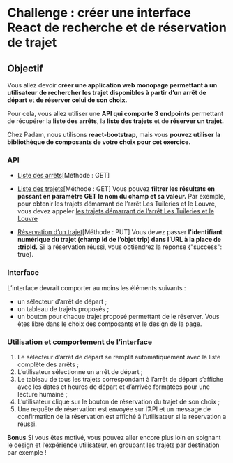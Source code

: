 # Challenge : créer une interface React de recherche et de réservation de trajet
## Objectif
Vous allez devoir **créer une application web monopage permettant à un utilisateur**
**de rechercher les trajet disponibles à partir d’un arrêt de départ** et 
**de réserver celui de son choix.**

Pour cela, vous allez utiliser une **API qui comporte 3 endpoints** permettant de récupérer la
**liste des arrêts**, la **liste des trajets** et de **réserver un trajet.**

Chez Padam, nous utilisons **react-bootstrap**, 
mais vous **pouvez utiliser la bibliothèque de composants de votre choix pour cet exercice.**
### API

- [Liste des arrêts](https://6130d11c8066ca0017fdaa97.mockapi.io/stops)[Méthode : GET]

- [Liste des trajets](https://6130d11c8066ca0017fdaa97.mockapi.io/trips)[Méthode : GET]
Vous pouvez **filtrer les résultats en passant en paramètre GET le nom du champ et sa valeur.**
Par exemple, pour obtenir les trajets démarrant de l’arrêt Les Tuileries et le Louvre,
vous devez appeler
[les trajets démarrant de l’arrêt Les Tuileries et le Louvre](https://6130d11c8066ca0017fdaa97.mockapi.io/trips?departureStop=Les%20Tuileries%20et%20le%20Louvre)

- [Réservation d’un trajet](https://6130d11c8066ca0017fdaa97.mockapi.io/book/:tripId)[Méthode : PUT]
Vous devez passer **l'identifiant numérique du trajet (champ id de l’objet trip) dans l’URL à la place de :tripId.** 
Si la réservation réussi, vous obtiendrez la réponse {"success": true}.

### Interface
L’interface devrait comporter au moins les éléments suivants :
- un sélecteur d’arrêt de départ ;
- un tableau de trajets proposés ;
- un bouton pour chaque trajet proposé permettant de le réserver. Vous êtes libre dans le choix des composants et le design de la page.
### Utilisation et comportement de l’interface
1. Le sélecteur d’arrêt de départ se remplit automatiquement avec la liste complète des arrêts ;
2. L’utilisateur sélectionne un arrêt de départ ;
3. Le tableau de tous les trajets correspondant à l’arrêt de départ s’affiche avec les dates et heures de départ et d’arrivée formatées pour une lecture humaine ;
4. L’utilisateur clique sur le bouton de réservation du trajet de son choix ;
5. Une requête de réservation est envoyée sur l’API et un message de confirmation de la réservation est affiché à l’utilisateur si la réservation a réussi.

**Bonus**
Si vous êtes motivé, vous pouvez aller encore plus loin en soignant le design et l’expérience
utilisateur, en groupant les trajets par destination par exemple !
